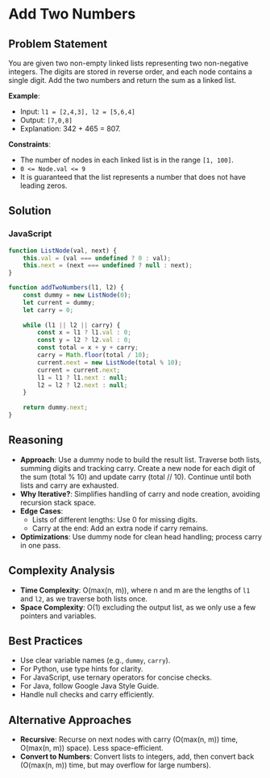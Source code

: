 # Add Two Numbers

## Problem Statement
You are given two non-empty linked lists representing two non-negative integers. The digits are stored in reverse order, and each node contains a single digit. Add the two numbers and return the sum as a linked list.

**Example**:
- Input: `l1 = [2,4,3], l2 = [5,6,4]`
- Output: `[7,0,8]`
- Explanation: 342 + 465 = 807.

**Constraints**:
- The number of nodes in each linked list is in the range `[1, 100]`.
- `0 <= Node.val <= 9`
- It is guaranteed that the list represents a number that does not have leading zeros.

## Solution

### JavaScript
```javascript
function ListNode(val, next) {
    this.val = (val === undefined ? 0 : val);
    this.next = (next === undefined ? null : next);
}

function addTwoNumbers(l1, l2) {
    const dummy = new ListNode(0);
    let current = dummy;
    let carry = 0;
    
    while (l1 || l2 || carry) {
        const x = l1 ? l1.val : 0;
        const y = l2 ? l2.val : 0;
        const total = x + y + carry;
        carry = Math.floor(total / 10);
        current.next = new ListNode(total % 10);
        current = current.next;
        l1 = l1 ? l1.next : null;
        l2 = l2 ? l2.next : null;
    }
    
    return dummy.next;
}
```

## Reasoning
- **Approach**: Use a dummy node to build the result list. Traverse both lists, summing digits and tracking carry. Create a new node for each digit of the sum (total % 10) and update carry (total // 10). Continue until both lists and carry are exhausted.
- **Why Iterative?**: Simplifies handling of carry and node creation, avoiding recursion stack space.
- **Edge Cases**:
  - Lists of different lengths: Use 0 for missing digits.
  - Carry at the end: Add an extra node if carry remains.
- **Optimizations**: Use dummy node for clean head handling; process carry in one pass.

## Complexity Analysis
- **Time Complexity**: O(max(n, m)), where n and m are the lengths of `l1` and `l2`, as we traverse both lists once.
- **Space Complexity**: O(1) excluding the output list, as we only use a few pointers and variables.

## Best Practices
- Use clear variable names (e.g., `dummy`, `carry`).
- For Python, use type hints for clarity.
- For JavaScript, use ternary operators for concise checks.
- For Java, follow Google Java Style Guide.
- Handle null checks and carry efficiently.

## Alternative Approaches
- **Recursive**: Recurse on next nodes with carry (O(max(n, m)) time, O(max(n, m)) space). Less space-efficient.
- **Convert to Numbers**: Convert lists to integers, add, then convert back (O(max(n, m)) time, but may overflow for large numbers).